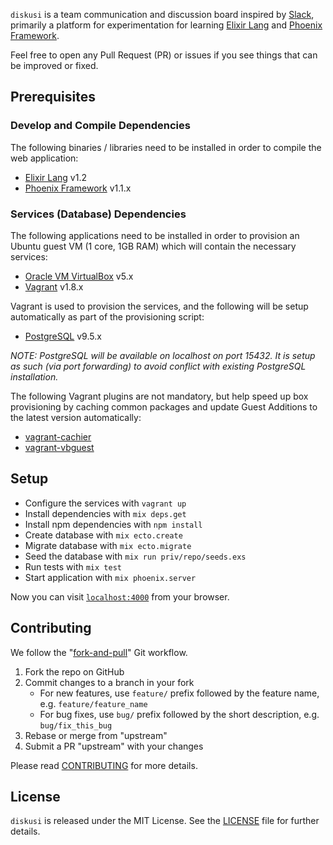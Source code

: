 `diskusi` is a team communication and discussion board inspired by [Slack], primarily a platform for experimentation for learning [Elixir Lang] and [Phoenix Framework].

Feel free to open any Pull Request (PR) or issues if you see things that can be improved or fixed.

## Prerequisites

### Develop and Compile Dependencies

The following binaries / libraries need to be installed in order to compile the web application:
 
  - [Elixir Lang] v1.2
  - [Phoenix Framework] v1.1.x 

### Services (Database) Dependencies

The following applications need to be installed in order to provision an Ubuntu guest VM (1 core, 1GB RAM) which will contain the necessary services: 

  * [Oracle VM VirtualBox] v5.x
  * [Vagrant] v1.8.x

Vagrant is used to provision the services, and the following will be setup automatically as part of the provisioning script:

  * [PostgreSQL] v9.5.x
  
*NOTE: PostgreSQL will be available on localhost on port 15432. It is setup as such (via port forwarding) to avoid conflict with existing PostgreSQL installation.*
  
The following Vagrant plugins are not mandatory, but help speed up box provisioning by caching common packages and update Guest Additions to the latest version automatically:

  * [vagrant-cachier]
  * [vagrant-vbguest]

## Setup

  - Configure the services with `vagrant up`
  - Install dependencies with `mix deps.get`
  - Install npm dependencies with `npm install`
  - Create database with `mix ecto.create`
  - Migrate database with `mix ecto.migrate`
  - Seed the database with `mix run priv/repo/seeds.exs`
  - Run tests with `mix test`
  - Start application with `mix phoenix.server`

Now you can visit [`localhost:4000`](http://localhost:4000) from your browser.

## Contributing

We follow the "[fork-and-pull]" Git workflow.

  1. Fork the repo on GitHub
  1. Commit changes to a branch in your fork
     - For new features, use `feature/` prefix followed by the feature name, e.g. `feature/feature_name`
     - For bug fixes, use `bug/` prefix followed by the short description, e.g. `bug/fix_this_bug`
  1. Rebase or merge from "upstream"
  1. Submit a PR "upstream" with your changes

Please read [CONTRIBUTING] for more details.

## License

`diskusi` is released under the MIT License. See the [LICENSE] file for further details.

[CONTRIBUTING]: CONTRIBUTING.md
[Elixir Lang]: http://elixir-lang.org
[fork-and-pull]: https://help.github.com/articles/using-pull-requests
[LICENSE]: LICENSE.txt
[Oracle VM VirtualBox]: https://www.virtualbox.org/
[Phoenix Framework]: http://www.phoenixframework.org
[PostgreSQL]: http://www.postgresql.org/download/
[Slack]: https://slack.com
[Vagrant]: https://www.vagrantup.com/
[vagrant-cachier]: https://github.com/fgrehm/vagrant-cachier
[vagrant-vbguest]: https://github.com/dotless-de/vagrant-vbguest